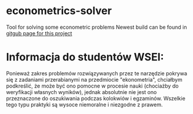 # econometrics-solver
 Tool for solving some econometric problems
 Newest build can be found in [gitgub page for this project](www.moritur.github.io/econometrics-solver)

# Informacja do studentów WSEI:
Ponieważ zakres problemów rozwiązywanych przez te narzędzie pokrywa się z zadaniami przerabianymi na przedmiocie "ekonometria", chciałbym podkreślić, że może być ono pomocne w procesie nauki (chociażby do weryfikacji własnych wyników), jednak absolutnie nie jest ono przeznaczone do oszukiwania podczas kolokwiów i egzaminów. Wszelkie tego typu praktyki są wysoce niemoralne i niezgodne z prawem.
